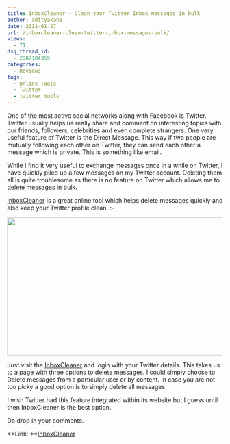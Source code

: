 ```yaml
---
title: InboxCleaner – Clean your Twitter Inbox messages in bulk
author: adityakane
date: 2011-01-27
url: /inboxcleaner-clean-twitter-inbox-messages-bulk/
views:
  - 71
dsq_thread_id:
  - 2987184355
categories:
  - Reviews
tags:
  - Online Tools
  - Twitter
  - twitter tools
---
```

One of the most active social networks along with Facebook is Twitter. Twitter usually helps us really share and comment on interesting topics with our friends, followers, celebrities and even complete strangers. One very useful feature of Twitter is the Direct Message. This way if two people are mutually following each other on Twitter, they can send each other a message which is private. This is something like email.

While I find it very useful to exchange messages once in a while on Twitter, I have quickly piled up a few messages on my Twitter account. Deleting them all is quite troublesome as there is no feature on Twitter which allows me to delete messages in bulk.

<a href="http://inboxcleaner.com" onclick="_gaq.push(['_trackEvent', 'outbound-article', 'http://inboxcleaner.com', 'InboxCleaner']);" >InboxCleaner</a> is a great online tool which helps delete messages quickly and also keep your Twitter profile clean. <img src="http://devilsworkshop.org/wp-includes/images/smilies/simple-smile.png" alt=":-)" class="wp-smiley" style="height: 1em; max-height: 1em;" />

<a rel="attachment wp-att-36623" href="http://devilsworkshop.org/inboxcleaner-clean-twitter-inbox-messages-bulk/inboxcleaner_twitter_tool/"><img class="alignnone size-full wp-image-36623" title="InboxCleaner_twitter_tool" src="http://cdn.devilsworkshop.org/files/2011/01/InboxCleaner_twitter_tool.png" alt="" width="550" height="322" /></a>

Just visit the <a href="http://inboxcleaner.com" onclick="_gaq.push(['_trackEvent', 'outbound-article', 'http://inboxcleaner.com', 'InboxCleaner']);" >InboxCleaner</a> and login with your Twitter details. This takes us to a page with three options to delete messages. I could simply choose to Delete messages from a particular user or by content. In case you are not too picky a good option is to simply delete all messages.

I wish Twitter had this feature integrated within its website but I guess until then InboxCleaner is the best option.

Do drop in your comments.

**Link: **<a href="http://inboxcleaner.com" onclick="_gaq.push(['_trackEvent', 'outbound-article', 'http://inboxcleaner.com', 'InboxCleaner']);" >InboxCleaner</a>

